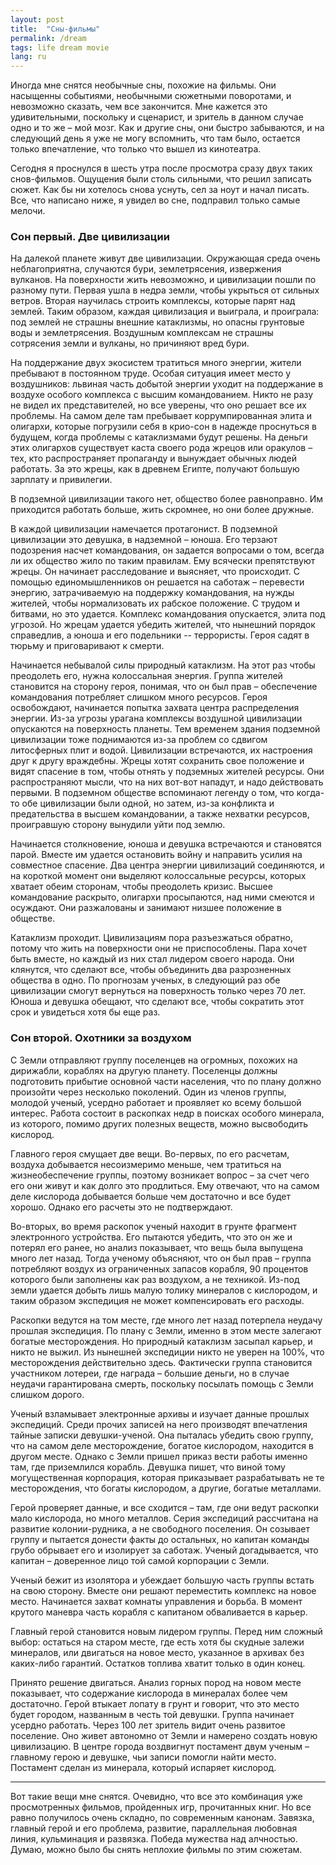 ```yaml
---
layout: post
title:  "Сны-фильмы"
permalink: /dream
tags: life dream movie
lang: ru
---
```


Иногда мне снятся необычные сны, похожие на фильмы. Они насыщенны событиями,
необычными сюжетными поворотами, и невозможно сказать, чем все закончится. Мне
кажется это удивительными, поскольку и сценарист, и зритель в данном случае одно
и то же – мой мозг. Как и другие сны, они быстро забываются, и на следующий день
я уже не могу вспомнить, что там было, остается только впечатление, что только
что вышел из кинотеатра.

Сегодня я проснулся в шесть утра после просмотра сразу двух таких
снов-фильмов. Ощущения были столь сильными, что решил записать сюжет. Как бы ни
хотелось снова уснуть, сел за ноут и начал писать. Все, что написано ниже, я
увидел во сне, подправил только самые мелочи.

### Сон первый. Две цивилизации

На далекой планете живут две цивилизации. Окружающая среда очень неблагоприятна,
случаются бури, землетрясения, извержения вулканов. На поверхности жить
невозможно, и цивилизации пошли по разному пути. Первая ушла в недра земли,
чтобы укрыться от сильных ветров. Вторая научилась строить комплексы, которые
парят над землей. Таким образом, каждая цивилизация и выиграла, и проиграла: под
землей не страшны внешние катаклизмы, но опасны грунтовые воды и
землетрясения. Воздушным комплексам не страшны сотрясения земли и вулканы, но
причиняют вред бури.

На поддержание двух экосистем тратиться много энергии, жители пребывают в
постоянном труде. Особая ситуация имеет место у воздушников: львиная часть
добытой энергии уходит на поддержание в воздухе особого комплекса с высшим
командованием. Никто не разу не видел их представителей, но все уверены, что оно
решает все их проблемы. На самом деле там пребывает коррумпированная элита и
олигархи, которые погрузили себя в крио-сон в надежде проснуться в будущем,
когда проблемы с катаклизмами будут решены. На деньги этих олигархов существует
каста своего рода жрецов или оракулов – тех, кто распространяет пропаганду и
вынуждает обычных людей работать. За это жрецы, как в древнем Египте, получают
большую зарплату и привилегии.

В подземной цивилизации такого нет, общество более равноправно. Им приходится
работать больше, жить скромнее, но они более дружные.

В каждой цивилизации намечается протагонист. В подземной цивилизации это
девушка, в надземной – юноша. Его терзают подозрения насчет командования, он
задается вопросами о том, всегда ли их общество жило по таким правилам. Ему
всячески препятствуют жрецы. Он начинает расследование и выясняет, что
происходит. С помощью единомышленников он решается на саботаж – перевести
энергию, затрачиваемую на поддержку командования, на нужды жителей, чтобы
нормализовать их рабское положение. С трудом и битвами, но это удается. Комплекс
командования опускается, элита под угрозой. Но жрецам удается убедить жителей,
что нынешний порядок справедлив, а юноша и его подельники -- террористы. Героя
садят в тюрьму и приговаривают к смерти.

Начинается небывалой силы природный катаклизм. На этот раз чтобы преодолеть его,
нужна колоссальная энергия. Группа жителей становится на сторону героя, понимая,
что он был прав – обеспечение командования потребляет слишком много
ресурсов. Героя освобождают, начинается попытка захвата центра распределения
энергии. Из-за угрозы урагана комплексы воздушной цивилизации опускаются на
поверхность планеты. Тем временем здания подземной цивилизации тоже поднимаются
из-за проблем со сдвигом литосферных плит и водой. Цивилизации встречаются, их
настроения друг к другу враждебны. Жрецы хотят сохранить свое положение и видят
спасение в том, чтобы отнять у подземных жителей ресурсы. Они распространяют
мысли, что на них вот-вот нападут, и надо действовать первыми. В подземном
обществе вспоминают легенду о том, что когда-то обе цивилизации были одной, но
затем, из-за конфликта и предательства в высшем командовании, а также нехватки
ресурсов, проигравшую сторону вынудили уйти под землю.

Начинается столкновение, юноша и девушка встречаются и становятся парой. Вместе
им удается остановить войну и направить усилия на совместное спасение. Два
центра энергии цивилизаций соединяются, и на короткой момент они выделяют
колоссальные ресурсы, которых хватает обеим сторонам, чтобы преодолеть
кризис. Высшее командование раскрыто, олигархи просыпаются, над ними смеются и
осуждают. Они разжалованы и занимают низшее положение в обществе.

Катаклизм проходит. Цивилизациям пора разъезжаться обратно, потому что жить на
поверхности они не приспособлены. Пара хочет быть вместе, но каждый из них стал
лидером своего народа. Они клянутся, что сделают все, чтобы объединить два
разрозненных общества в одно. По прогнозам ученых, в следующий раз обе
цивилизации смогут вернуться на поверхность только через 70 лет. Юноша и девушка
обещают, что сделают все, чтобы сократить этот срок и увидеться хотя бы еще раз.

### Сон второй. Охотники за воздухом

С Земли отправляют группу поселенцев на огромных, похожих на дирижабли, кораблях
на другую планету. Поселенцы должны подготовить прибытие основной части
населения, что по плану должно произойти через несколько поколений. Один из
членов группы, молодой ученый, усердно работает и проявляет ко всему большой
интерес. Работа состоит в раскопках недр в поисках особого минерала, из
которого, помимо других полезных веществ, можно высвободить кислород.

Главного героя смущает две вещи. Во-первых, по его расчетам, воздуха добывается
несоизмеримо меньше, чем тратиться на жизнеобеспечение группы, поэтому возникает
вопрос – за счет чего его они живут и как долго это продлиться. Ему отвечают,
что на самом деле кислорода добывается больше чем достаточно и все будет
хорошо. Однако его расчеты это не подтверждают.

Во-вторых, во время раскопок ученый находит в грунте фрагмент электронного
устройства. Его пытаются убедить, что это он же и потерял его ранее, но анализ
показывает, что вещь была выпущена много лет назад. Тогда ученому объясняют, что
он был прав – группа потребляют воздух из ограниченных запасов корабля, 90
процентов которого были заполнены как раз воздухом, а не техникой. Из-под земли
удается добыть лишь малую толику минералов с кислородом, и таким образом
экспедиция не может компенсировать его расходы.

Раскопки ведутся на том месте, где много лет назад потерпела неудачу прошлая
экспедиция. По плану с Земли, именно в этом месте залегают богатые
месторождения. Но природный катаклизм засыпал карьер, и никто не выжил. Из
нынешней экспедиции никто не уверен на 100%, что месторождения действительно
здесь. Фактически группа становится участником лотереи, где награда – большие
деньги, но в случае неудачи гарантирована смерть, поскольку посылать помощь с
Земли слишком дорого.

Ученый взламывает электронные архивы и изучает данные прошлых экспедиций. Среди
прочих записей на него производят впечатления тайные записки девушки-ученой. Она
пыталась убедить свою группу, что на самом деле месторождение, богатое
кислородом, находится в другом месте. Однако с Земли пришел приказ вести работы
именно там, где приземлился корабль. Девушка пишет, что виной тому
могущественная корпорация, которая приказывает разрабатывать не те
месторождения, что богаты кислородом, а другие, богатые металлами.

Герой проверяет данные, и все сходится – там, где они ведут раскопки мало
кислорода, но много металлов. Серия экспедиций рассчитана на развитие
колонии-рудника, а не свободного поселения. Он созывает группу и пытается
донести факты до остальных, но капитан команды грубо обрывает его и изолирует за
саботаж. Ученый догадывается, что капитан – доверенное лицо той самой корпорации
с Земли.

Ученый бежит из изолятора и убеждает большую часть группы встать на свою
сторону. Вместе они решают переместить комплекс на новое место. Начинается
захват комнаты управления и борьба. В момент крутого маневра часть корабля с
капитаном обваливается в карьер.

Главный герой становится новым лидером группы. Перед ним сложный выбор: остаться
на старом месте, где есть хотя бы скудные залежи минералов, или двигаться на
новое место, указанное в архивах без каких-либо гарантий. Остатков топлива
хватит только в один конец.

Принято решение двигаться. Анализ горных пород на новом месте показывает, что
содержание кислорода в минералах более чем достаточно. Герой втыкает лопату в
грунт и говорит, что это место будет городом, названным в честь той
девушки. Группа начинает усердно работать. Через 100 лет зритель видит очень
развитое поселение. Оно живет автономно от Земли и намерено создать новую
цивилизацию. В центре города воздвигнут постамент двум ученым – главному герою и
девушке, чьи записи помогли найти место. Постамент сделан из минерала, который
испаряет кислород.

***

Вот такие вещи мне снятся. Очевидно, что все это комбинация уже просмотренных
фильмов, пройденных игр, прочитанных книг. Но все равно получилось очень
складно, по современным канонам. Завязка, главный герой и его проблема,
развитие, параллельная любовная линия, кульминация и развязка. Победа мужества
над алчностью. Думаю, можно было бы снять неплохие фильмы по этим сюжетам.
